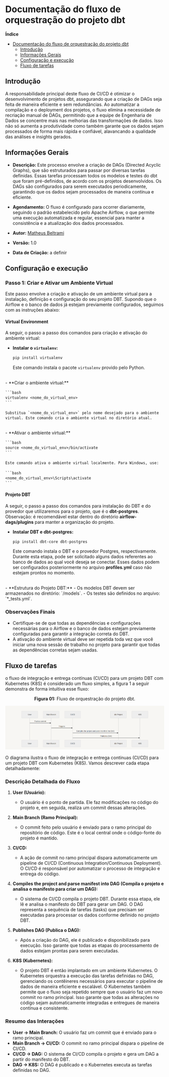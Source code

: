 # Documentação do fluxo de orquestração do projeto dbt

<!-- START doctoc generated TOC please keep comment here to allow auto update -->
<!-- DON'T EDIT THIS SECTION, INSTEAD RE-RUN doctoc TO UPDATE -->
**Índice**

- [Documentação do fluxo de orquestração do projeto dbt](#documenta%C3%A7%C3%A3o-do-fluxo-de-orquestra%C3%A7%C3%A3o-do-projeto-dbt)
    - [Introdução](#introdu%C3%A7%C3%A3o)
    - [Informações Gerais](#informa%C3%A7%C3%B5es-gerais)
    - [Configuração e execução](#configura%C3%A7%C3%A3o-e-execu%C3%A7%C3%A3o)
    - [Fluxo de tarefas](#fluxo-de-tarefas)

<!-- END doctoc generated TOC please keep comment here to allow auto update -->

## Introdução

A responsabilidade principal deste fluxo de CI/CD é otimizar o desenvolvimento de projetos dbt, assegurando que a criação de DAGs seja feita de maneira eficiente e sem redundâncias. Ao automatizar a compilação e o deployment dos projetos, o fluxo elimina a necessidade de recriação manual de DAGs, permitindo que a equipe de Engenharia de Dados se concentre mais nas melhorias das transformações de dados. Isso não só aumenta a produtividade como também garante que os dados sejam processados de forma mais rápida e confiável, alavancando a qualidade das análises e insights gerados.

## Informações Gerais

- **Descrição:** Este processo envolve a criação de DAGs (Directed Acyclic Graphs), que são estruturados para passar por diversas tarefas definidas. Essas tarefas processam todos os modelos e testes do dbt que foram pré-definidos, de acordo com os projetos desenvolvidos. Os DAGs são configurados para serem executados periodicamente, garantindo que os dados sejam processados de maneira contínua e eficiente.

- **Agendamento:** O fluxo é configurado para ocorrer diariamente, seguindo o padrão estabelecido pelo Apache Airflow, o que permite uma execução automatizada e regular, essencial para manter a consistência e a atualização dos dados processados.

- **Autor:** [Matheus Beltrami](https://gitlab.com/MBeltrami_dex)

- **Versão:** 1.0

- **Data de Criação:** a definir

## Configuração e execução

### Passo 1: Criar e Ativar um Ambiente Virtual

Este passo envolve a criação e ativação de um ambiente virtual para a instalação, definição e configuração do seu projeto DBT. Supondo que o Airflow e o banco de dados já estejam previamente configurados, seguimos com as instruções abaixo:

#### Virtual Environment

A seguir, o passo a passo dos comandos para criação e ativação do ambiente virtual:

- **Instalar o `virtualenv`:**

    ```bash
    pip install virtualenv
    ```

    Este comando instala o pacote `virtualenv` provido pelo Python.
<br>
- **Criar o ambiente virtual:**

    ```bash
    virtualenv <nome_do_virtual_env>
    ```

    Substitua `<nome_do_virtual_env>` pelo nome desejado para o ambiente virtual. Este comando cria o ambiente virtual no diretório atual.
<br>
- **Ativar o ambiente virtual:**

    ```bash
    source <nome_do_virtual_env>/bin/activate
    ```

    Este comando ativa o ambiente virtual localmente. Para Windows, use:

    ```bash
    <nome_do_virtual_env>\Scripts\activate
    ```

#### Projeto DBT

A seguir, o passo a passo dos comandos para instalação do DBT e do provedor que utilizaremos para o projeto, que é o **dbt-postgres**. Observação: é recomendável estar dentro do diretório **airflow-dags/plugins** para manter a organização do projeto.

- **Instalar DBT e dbt-postgres:**

    ```bash
    pip install dbt-core dbt-postgres
    ```

    Este comando instala o DBT e o provedor Postgres, respectivamente. Durante esta etapa, pode ser solicitado alguns dados referentes ao banco de dados ao qual você deseja se conectar. Esses dados podem ser configurados posteriormente no arquivo **profiles.yml** caso não estejam prontos no momento.
<br>
- **Estrutura do Projeto DBT:**
    - Os modelos DBT devem ser armazenados no diretório: `<nome_do_projeto_dbt>/models`.
    - Os testes são definidos no arquivo: `*_tests.yml`.

### Observações Finais

- Certifique-se de que todas as dependências e configurações necessárias para o Airflow e o banco de dados estejam previamente configuradas para garantir a integração correta do DBT.
- A ativação do ambiente virtual deve ser repetida toda vez que você iniciar uma nova sessão de trabalho no projeto para garantir que todas as dependências corretas sejam usadas.

## Fluxo de tarefas

o fluxo de integração e entrega contínuas (CI/CD) para um projeto DBT com Kubernetes (K8S) é considerado um fluxo simples, a figura 1 a seguir demonstra de forma intuitiva esse fluxo:

<center> <b>Figura 01:</b> Fluxo de orquestração do projeto dbt.</center>

![Fluxo de orquestração do projeto dbt](./assets/image.png)

O diagrama ilustra o fluxo de integração e entrega contínuas (CI/CD) para um projeto DBT com Kubernetes (K8S). Vamos descrever cada etapa detalhadamente:

### Descrição Detalhada do Fluxo

1. **User (Usuário):**
   - O usuário é o ponto de partida. Ele faz modificações no código do projeto e, em seguida, realiza um commit dessas alterações.

2. **Main Branch (Ramo Principal):**
   - O commit feito pelo usuário é enviado para o ramo principal do repositório de código. Este é o local central onde o código-fonte do projeto é mantido.

3. **CI/CD:**
   - A ação de commit no ramo principal dispara automaticamente um pipeline de CI/CD (Continuous Integration/Continuous Deployment). O CI/CD é responsável por automatizar o processo de integração e entrega do código.

4. **Compiles the project and parse manifest into DAG (Compila o projeto e analisa o manifesto para criar um DAG):**
   - O sistema de CI/CD compila o projeto DBT. Durante essa etapa, ele lê e analisa o manifesto do DBT para gerar um DAG. O DAG representa a sequência de tarefas (tasks) que precisam ser executadas para processar os dados conforme definido no projeto DBT.

5. **Publishes DAG (Publica o DAG):**
   - Após a criação do DAG, ele é publicado e disponibilizado para execução. Isso garante que todas as etapas do processamento de dados estejam prontas para serem executadas.

6. **K8S (Kubernetes):**
   - O projeto DBT é então implantado em um ambiente Kubernetes. O Kubernetes orquestra a execução das tarefas definidas no DAG, gerenciando os contêineres necessários para executar o pipeline de dados de maneira eficiente e escalável. O Kubernetes também permite que o fluxo seja repetido sempre que o usuário faz um novo commit no ramo principal. Isso garante que todas as alterações no código sejam automaticamente integradas e entregues de maneira contínua e consistente.

### Resumo das Interações

- **User -> Main Branch:** O usuário faz um commit que é enviado para o ramo principal.
- **Main Branch -> CI/CD:** O commit no ramo principal dispara o pipeline de CI/CD.
- **CI/CD -> DAG:** O sistema de CI/CD compila o projeto e gera um DAG a partir do manifesto do DBT.
- **DAG -> K8S:** O DAG é publicado e o Kubernetes executa as tarefas definidas no DAG.
